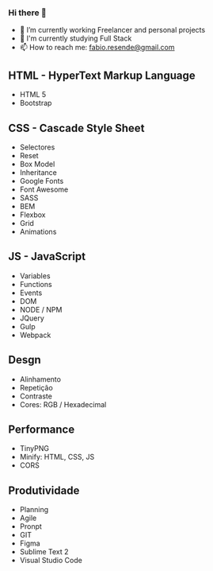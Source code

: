 ### Hi there 👋

- 🔭 I’m currently working Freelancer and personal projects
- 🌱 I'm currently studying Full Stack
- 📫 How to reach me: fabio.resende@gmail.com

## HTML - HyperText Markup Language
- HTML 5
- Bootstrap

## CSS - Cascade Style Sheet
- Selectores
- Reset 
- Box Model
- Inheritance
- Google Fonts
- Font Awesome
- SASS
- BEM
- Flexbox 
- Grid
- Animations

## JS - JavaScript
- Variables
- Functions
- Events
- DOM
- NODE / NPM
- JQuery
- Gulp
- Webpack

## Desgn
- Alinhamento
- Repetição
- Contraste
- Cores: RGB / Hexadecimal

## Performance
- TinyPNG
- Minify: HTML, CSS, JS
- CORS

## Produtividade
- Planning
- Agile
- Pronpt
- GIT
- Figma
- Sublime Text 2
- Visual Studio Code


